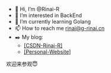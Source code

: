 - 👋 Hi, I’m @Rinai-R
- 👀 I’m interested in BackEnd
- 🌱 I’m currently learning Golang
- 📫 How to reach me rinai@g-rinai.cn
- ✒️ My blog: 
  - [[CSDN-Rinai-R]](https://blog.csdn.net/qq_60409213?spm=1010.2135.3001.5421)
  - [[Personal-Website]](https://rinai-r.github.io/)

欢迎来参观😇

<!---
    Rinai-R/Rinai-R is a ✨ special ✨ repository because its `README.md` (this file) appears on your GitHub profile.
    You can click the Preview link to take a look at your changes.
--->

